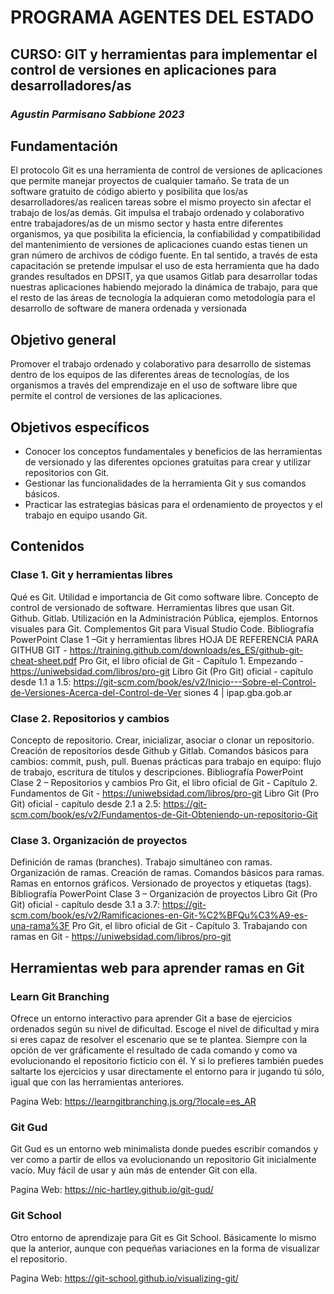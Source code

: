 # PROGRAMA AGENTES DEL ESTADO

## CURSO: GIT y herramientas para implementar el control de versiones en aplicaciones para desarrolladores/as

### _Agustin Parmisano Sabbione 2023_

## Fundamentación

El protocolo Git es una herramienta de control de versiones de aplicaciones que permite manejar proyectos de cualquier tamaño. Se trata de un software gratuito de código abierto y
posibilita que los/as desarrolladores/as realicen tareas sobre el mismo proyecto sin afectar el trabajo de los/as demás.
Git impulsa el trabajo ordenado y colaborativo entre trabajadores/as de un mismo sector y hasta entre diferentes organismos, ya que posibilita la eficiencia, la confiabilidad y compatibilidad del mantenimiento de versiones de aplicaciones cuando estas tienen un gran número de archivos de código fuente.
En tal sentido, a través de esta capacitación se pretende impulsar el uso de esta herramienta que ha dado grandes resultados en DPSIT, ya que usamos Gitlab para desarrollar todas nuestras aplicaciones habiendo mejorado la dinámica de trabajo, para que el resto de las áreas de tecnología la adquieran como metodología para el desarrollo de software de manera ordenada y versionada

## Objetivo general

Promover el trabajo ordenado y colaborativo para desarrollo de sistemas dentro de los equipos de las diferentes áreas de tecnologías, de los organismos a través del emprendizaje en el uso de software libre que permite el control de versiones de las aplicaciones.

## Objetivos específicos

- Conocer los conceptos fundamentales y beneficios de las herramientas de versionado y las diferentes opciones gratuitas para crear y utilizar repositorios con Git.
- Gestionar las funcionalidades de la herramienta Git y sus comandos básicos.
- Practicar las estrategias básicas para el ordenamiento de proyectos y el trabajo en equipo usando Git.

## Contenidos

### Clase 1. Git y herramientas libres

Qué es Git. Utilidad e importancia de Git como software libre. Concepto de control de versionado de software. Herramientas libres que usan Git. Github. Gitlab. Utilización en la Administración Pública, ejemplos. Entornos visuales para Git. Complementos Git para Visual Studio Code.
Bibliografía
PowerPoint Clase 1 –Git y herramientas libres HOJA DE REFERENCIA PARA GITHUB GIT -
https://training.github.com/downloads/es_ES/github-git-cheat-sheet.pdf
Pro Git, el libro oficial de Git - Capítulo 1. Empezando - https://uniwebsidad.com/libros/pro-git Libro Git (Pro Git) oficial - capítulo desde 1.1 a 1.5:
https://git-scm.com/book/es/v2/Inicio---Sobre-el-Control-de-Versiones-Acerca-del-Control-de-Ver siones
4 | ipap.gba.gob.ar

### Clase 2. Repositorios y cambios

Concepto de repositorio. Crear, inicializar, asociar o clonar un repositorio. Creación de repositorios desde Github y Gitlab. Comandos básicos para cambios:
commit, push, pull. Buenas prácticas para trabajo en equipo: flujo de trabajo, escritura de títulos y descripciones.
Bibliografía
PowerPoint Clase 2 – Repositorios y cambios
Pro Git, el libro oficial de Git - Capítulo 2. Fundamentos de Git - https://uniwebsidad.com/libros/pro-git
Libro Git (Pro Git) oficial - capítulo desde 2.1 a 2.5:
https://git-scm.com/book/es/v2/Fundamentos-de-Git-Obteniendo-un-repositorio-Git

### Clase 3. Organización de proyectos

Definición de ramas (branches). Trabajo simultáneo con ramas. Organización de ramas. Creación de ramas. Comandos básicos para ramas. Ramas en entornos gráficos. Versionado de proyectos y etiquetas (tags).
Bibliografía
PowerPoint Clase 3 – Organización de proyectos Libro Git (Pro Git) oficial - capítulo desde 3.1 a 3.7:
https://git-scm.com/book/es/v2/Ramificaciones-en-Git-%C2%BFQu%C3%A9-es-una-rama%3F Pro Git, el libro oficial de Git - Capítulo 3. Trabajando con ramas en Git - https://uniwebsidad.com/libros/pro-git

## Herramientas web para aprender ramas en Git

### Learn Git Branching

Ofrece un entorno interactivo para aprender Git a base de ejercicios ordenados según su nivel de dificultad. Escoge el nivel de dificultad y mira si eres capaz de resolver el escenario que se te plantea. Siempre con la opción de ver gráficamente el resultado de cada comando y como va evolucionando el repositorio ficticio con él. Y si lo prefieres también puedes saltarte los ejercicios y usar directamente el entorno para ir jugando tú sólo, igual que con las herramientas anteriores.

Pagina Web: https://learngitbranching.js.org/?locale=es_AR

### Git Gud

Git Gud es un entorno web minimalista donde puedes escribir comandos y ver como a partir de ellos va evolucionando un repositorio Git inicialmente vacío. Muy fácil de usar y aún más de entender Git con ella.

Pagina Web: https://nic-hartley.github.io/git-gud/

### Git School

Otro entorno de aprendizaje para Git es Git School. Básicamente lo mismo que la anterior, aunque con pequeñas variaciones en la forma de visualizar el repositorio.

Pagina Web: https://git-school.github.io/visualizing-git/
